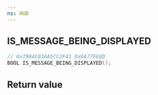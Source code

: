 ```yaml
---
ns: HUD
---
```

## IS_MESSAGE_BEING_DISPLAYED

```c
// 0x7984C03AA5CC2F41 0x6A77FE8D
BOOL IS_MESSAGE_BEING_DISPLAYED();
```


## Return value
